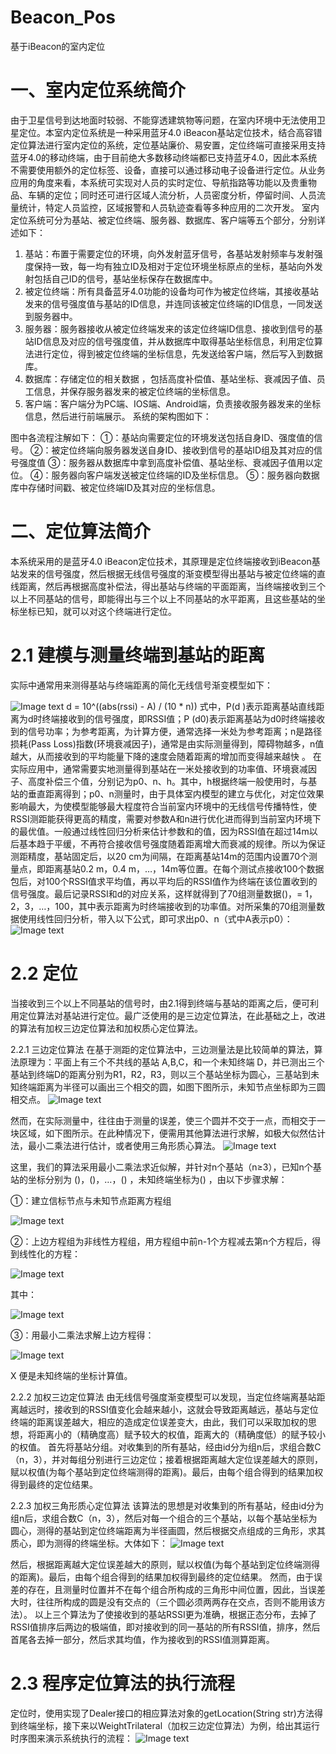 # Beacon_Pos
基于iBeacon的室内定位

# 一、室内定位系统简介

由于卫星信号到达地面时较弱、不能穿透建筑物等问题，在室内环境中无法使用卫星定位。本室内定位系统是一种采用蓝牙4.0 iBeacon基站定位技术，结合高容错定位算法进行室内定位的系统，定位基站廉价、易安置，定位终端可直接采用支持蓝牙4.0的移动终端，由于目前绝大多数移动终端都已支持蓝牙4.0，因此本系统不需要使用额外的定位标签、设备，直接可以通过移动电子设备进行定位。从业务应用的角度来看，本系统可实现对人员的实时定位、导航指路等功能以及贵重物品、车辆的定位；同时还可进行区域人流分析，人员密度分析，停留时间、人员流量统计，特定人员监控，区域报警和人员轨迹查看等多种应用的二次开发。
室内定位系统可分为基站、被定位终端、服务器、数据库、客户端等五个部分，分别详述如下：
1. 基站：布置于需要定位的环境，向外发射蓝牙信号，各基站发射频率与发射强度保持一致，每一均有独立ID及相对于定位环境坐标原点的坐标，基站向外发射包括自己ID的信号，基站坐标保存在数据库中。
2. 被定位终端：所有具备蓝牙4.0功能的设备均可作为被定位终端，其接收基站发来的信号强度值与基站的ID信息，并连同该被定位终端的ID信息，一同发送到服务器中。
3. 服务器：服务器接收从被定位终端发来的该定位终端ID信息、接收到信号的基站ID信息及对应的信号强度值，并从数据库中取得基站坐标信息，利用定位算法进行定位，得到被定位终端的坐标信息，先发送给客户端，然后写入到数据库。
4. 数据库：存储定位的相关数据 ，包括高度补偿值、基站坐标、衰减因子值、员工信息，并保存服务器发来的被定位终端的坐标信息。
5. 客户端：客户端分为PC端、IOS端、Android端，负责接收服务器发来的坐标信息，然后进行前端展示。
系统的架构图如下：

图中各流程注解如下：
①：基站向需要定位的环境发送包括自身ID、强度值的信号。
②：被定位终端向服务器发送自身ID、接收到信号的基站ID组及其对应的信号强度值
③：服务器从数据库中拿到高度补偿值、基站坐标、衰减因子值用以定位。
④：服务器向客户端发送被定位终端的ID及坐标信息。
⑤：服务器向数据库中存储时间戳、被定位终端ID及其对应的坐标信息。


# 二、定位算法简介

本系统采用的是蓝牙4.0 iBeacon定位技术，其原理是定位终端接收到iBeacon基站发来的信号强度，然后根据无线信号强度的渐变模型得出基站与被定位终端的直线距离，然后再根据高度补偿法，得出基站与终端的平面距离，当终端接收到三个以上不同基站的信号，即能得出与三个以上不同基站的水平距离，且这些基站的坐标坐标已知，就可以对这个终端进行定位。

# 2.1 建模与测量终端到基站的距离
实际中通常用来测得基站与终端距离的简化无线信号渐变模型如下：

![Image text](https://github.com/PengqiangLi/Beacon_Pos/blob/master/images/%E6%97%A0%E7%BA%BF%E4%BF%A1%E5%8F%B7%E6%B8%90%E5%8F%98%E6%A8%A1%E5%9E%8B.png)
d = 10^((abs(rssi) - A) / (10 * n))
式中，P(d )表示距离基站直线距离为d时终端接收到的信号强度，即RSSI值；P (d0)表示距离基站为d0时终端接收到的信号功率；为参考距离，为计算方便，通常选择一米处为参考距离；n是路径损耗(Pass Loss)指数(环境衰减因子)，通常是由实际测量得到，障碍物越多，n值越大，从而接收到的平均能量下降的速度会随着距离的增加而变得越来越快 。
在实际应用中，通常需要实地测量得到基站在一米处接收到的功率值、环境衰减因子、高度补偿三个值，分别记为p0、n、h。其中，h根据终端一般使用时，与基站的垂直距离得到；p0、n测量时，由于具体室内模型的建立与优化，对定位效果影响最大，为使模型能够最大程度符合当前室内环境中的无线信号传播特性，使RSSI测距能获得更高的精度，需要对参数A和n进行优化进而得到当前室内环境下的最优值。一般通过线性回归分析来估计参数和的值，因为RSSI值在超过14m以后基本趋于平缓，不再符合接收信号强度随着距离增大而衰减的规律。所以为保证测距精度，基站固定后，以20 cm为间隔，在距离基站14m的范围内设置70个测量点，即距离基站0.2 m，0.4 m，…，14m等位置。在每个测试点接收100个数据包后，对100个RSSI值求平均值，再以平均后的RSSI值作为终端在该位置收到的信号强度。最后记录RSSI和d的对应关系，这样就得到了70组测量数据()，= 1，2，3，…，100，其中表示距离为时终端接收到的功率值。对所采集的70组测量数据使用线性回归分析，带入以下公式，即可求出p0、n（式中A表示p0）：
![Image text](https://github.com/PengqiangLi/Beacon_Pos/blob/master/images/%E8%AE%A1%E7%AE%97p0%E3%80%81n.png)

# 2.2 定位
当接收到三个以上不同基站的信号时，由2.1得到终端与基站的距离之后，便可利用定位算法对基站进行定位。最广泛使用的是三边定位算法，在此基础之上，改进的算法有加权三边定位算法和加权质心定位算法。

2.2.1  三边定位算法
在基于测距的定位算法中，三边测量法是比较简单的算法，算法原理为：平面上有三个不共线的基站 A,B,C，和一个未知终端 D，并已测出三个基站到终端D的距离分别为R1，R2，R3，则以三个基站坐标为圆心，三基站到未知终端距离为半径可以画出三个相交的圆，如图下图所示，未知节点坐标即为三圆相交点。
![Image text](https://github.com/PengqiangLi/Beacon_Pos/blob/master/images/%E4%B8%89%E8%BE%B9%E5%AE%9A%E4%BD%8D%E6%B3%95.png)

然而，在实际测量中，往往由于测量的误差，使三个圆并不交于一点，而相交于一块区域，如下图所示。在此种情况下，便需用其他算法进行求解，如极大似然估计法，最小二乘法进行估计，或者使用三角形质心算法。
![Image text](https://github.com/PengqiangLi/Beacon_Pos/blob/master/images/%E7%9B%B8%E4%BA%A4%E4%BA%8E%E4%B8%80%E7%89%87%E5%8C%BA%E5%9F%9F.png)

这里，我们的算法采用最小二乘法求近似解，并针对n个基站（n≥3），已知n个基站的坐标分别为 ()，()，…，() ，未知终端坐标为() ，由以下步骤求解：

①：建立信标节点与未知节点距离方程组

![Image text](https://github.com/PengqiangLi/Beacon_Pos/blob/master/images/%E4%BF%A1%E6%A0%87%E8%8A%82%E7%82%B9%E4%B8%8E%E6%9C%AA%E7%9F%A5%E8%8A%82%E7%82%B9%E8%B7%9D%E7%A6%BB%E6%96%B9%E7%A8%8B%E7%BB%84.png)

②：上边方程组为非线性方程组，用方程组中前n-1个方程减去第n个方程后，得到线性化的方程：

![Image text](https://github.com/PengqiangLi/Beacon_Pos/blob/master/images/%E5%BE%97%E5%88%B0%E7%9A%84%E7%BA%BF%E6%80%A7%E5%8C%96%E6%96%B9%E7%A8%8B.png)

其中：

![Image text](https://github.com/PengqiangLi/Beacon_Pos/blob/master/images/A%E3%80%81b%E7%9F%A9%E9%98%B5.png)

③：用最小二乘法求解上边方程得：

![Image text](https://github.com/PengqiangLi/Beacon_Pos/blob/master/images/%E7%BB%93%E6%9E%9C.png)

X 便是未知终端的坐标计算值。

2.2.2  加权三边定位算法
由无线信号强度渐变模型可以发现，当定位终端离基站距离越远时，接收到的RSSI值变化会越来越小，这就会导致距离越远，基站与定位终端的距离误差越大，相应的造成定位误差变大，由此，我们可以采取加权的思想，将距离小的（精确度高）赋予较大的权值，距离大的（精确度低）的赋予较小的权值。
首先将基站分组。对收集到的所有基站，经由id分为组n后，求组合数C（n，3），并对每组分别进行三边定位；接着根据距离越大定位误差越大的原则，赋以权值(为每个基站到定位终端测得的距离)。最后，由每个组合得到的结果加权得到最终的定位结果。

2.2.3  加权三角形质心定位算法
该算法的思想是对收集到的所有基站，经由id分为组n后，求组合数C（n，3），然后对每一个组合的三个基站，以每个基站坐标为圆心，测得的基站到定位终端距离为半径画圆，然后根据交点组成的三角形，求其质心，即为测得的终端坐标。大体如下：
![Image text](https://github.com/PengqiangLi/Beacon_Pos/blob/master/images/%E5%8A%A0%E6%9D%83%E4%B8%89%E8%BE%B9.png)

然后，根据距离越大定位误差越大的原则，赋以权值(为每个基站到定位终端测得的距离)。最后，由每个组合得到的结果加权得到最终的定位结果。 然而，由于误差的存在，且测量时位置并不在每个组合所构成的三角形中间位置，因此，当误差大时，往往所构成的圆是没有交点的（三个圆必须两两存在交点，否则不能用该方法）。
以上三个算法为了使接收到的基站RSSI更为准确，根据正态分布，去掉了RSSI值排序后两边的极端值，即对接收到的同一基站的所有RSSI值，排序，然后首尾各去掉一部分，然后求其均值，作为接收到的RSSI值测算距离。

# 2.3  程序定位算法的执行流程
定位时，使用实现了Dealer接口的相应算法对象的getLocation(String str)方法得到终端坐标，接下来以WeightTrilateral（加权三边定位算法）为例，给出其运行时序图来演示系统执行的流程：
![Image text](https://github.com/PengqiangLi/Beacon_Pos/blob/master/images/%E5%AE%9A%E4%BD%8D%E7%AE%97%E6%B3%95%E6%B5%81%E7%A8%8B%E5%9B%BE.png)

